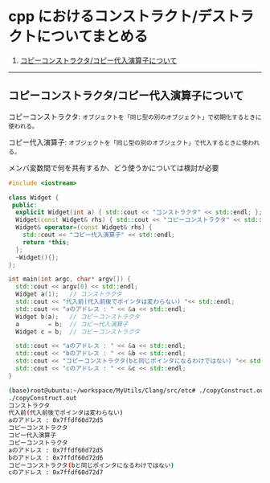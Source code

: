 # cpp におけるコンストラクト/デストラクトについてまとめる

1. [コピーコンストラクタ/コピー代入演算子について](#copy)

---

## <a name=copy>コピーコンストラクタ/コピー代入演算子について</a>

コピーコンストラクタ: `オブジェクトを「同じ型の別のオブジェクト」で初期化するときに使われる。`

コピー代入演算子: `オブジェクトを「同じ型の別のオブジェクト」で代入するときに使われる。`

メンバ変数間で何を共有するか、どう使うかについては検討が必要

```cpp
#include <iostream>

class Widget {
 public:
  explicit Widget(int a) { std::cout << "コンストラクタ" << std::endl; };
  Widget(const Widget& rhs) { std::cout << "コピーコンストラクタ" << std::endl; };
  Widget& operator=(const Widget& rhs) { 
    std::cout << "コピー代入演算子" << std::endl; 
    return *this;
  };
  ~Widget(){};
};

int main(int argc, char* argv[]) {
  std::cout << argv[0] << std::endl;
  Widget a(1);   // コンストラクタ
  std::cout << "代入前(代入前後でポインタは変わらない) "<< std::endl;
  std::cout << "aのアドレス : " << &a << std::endl;
  Widget b(a);   // コピーコンストラクタ
  a        = b;  // コピー代入演算子
  Widget c = b;  // コピーコンストラクタ

  std::cout << "aのアドレス : " << &a << std::endl;
  std::cout << "bのアドレス : " << &b << std::endl;
  std::cout << "コピーコンストラクタ(bと同じポインタになるわけではない) "<< std::endl;
  std::cout << "cのアドレス : " << &c << std::endl;
}
```

```bash
(base)root@ubuntu:~/workspace/MyUtils/Clang/src/etc# ./copyConstruct.out 
./copyConstruct.out
コンストラクタ
代入前(代入前後でポインタは変わらない) 
aのアドレス : 0x7ffdf60d72d5
コピーコンストラクタ
コピー代入演算子
コピーコンストラクタ
aのアドレス : 0x7ffdf60d72d5
bのアドレス : 0x7ffdf60d72d6
コピーコンストラクタ(bと同じポインタになるわけではない) 
cのアドレス : 0x7ffdf60d72d7
```